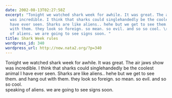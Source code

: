 ```yaml
---
date: 2002-08-13T02:27:58Z
excerpt: "Tonight we watched shark week for awhile. It was great. The air jaws show
  was incredible. I think that sharks could singlehandedly be the coolest animal I
  have ever seen. Sharks are like aliens.. hehe but we get to see them. and hang out
  with them. they look so foreign. so mean. so evil. and so so cool. \r\nspeaking
  of aliens. we are going to see signs soon. "
title: Shark Week rules
wordpress_id: 340
wordpress_url: http://new.nata2.org/?p=340
---
```


Tonight we watched shark week for awhile. It was great. The air jaws show was incredible. I think that sharks could singlehandedly be the coolest animal I have ever seen. Sharks are like aliens.. hehe but we get to see them. and hang out with them. they look so foreign. so mean. so evil. and so so cool. <br/>
speaking of aliens. we are going to see signs soon. 
